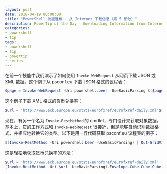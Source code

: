 ```yaml
---
layout: post
date: 2018-04-19 00:00:00
title: "PowerShell 技能连载 - 从 Internet 下载信息（第 5 部分）"
description: PowerTip of the Day - Downloading Information from Internet (Part 5)
categories:
- powershell
- tip
tags:
- powershell
- tip
- powertip
- series
---
```

在前一个技能中我们演示了如何使用 `Invoke-WebRequest` 从网页下载 JSON 或 XML 数据。这个例子从 psconf.eu 下载 JSON 格式的议程表：

```powershell
$page = Invoke-WebRequest -Uri powershell.beer -UseBasicParsing $($page.Content | ConvertFrom-Json) | Out-GridView
```

这个例子下载 XML 格式的货币兑换率：

```powershell
$url = 'http://www.ecb.europa.eu/stats/eurofxref/eurofxref-daily.xml'$result = Invoke-WebRequest -Uri $url -UseBasicParsing$xml = [xml]$result.Content$xml.Envelope.Cube.Cube.Cube 
```

现在，有另一个名为 `Invoke-RestMethod` 的 cmdlet，专门设计来获取对象数据。基本上，它的工作方式和 `Invoke-WebRequest` 很接近，但是能够自动识别数据格式，并相应地转换它的类型。以下是用一行代码获取 psconf.eu 议程表的例子：

```powershell
$(Invoke-RestMethod -Uri powershell.beer -UseBasicParsing) | Out-GridView
```

这是轻松地获取货币兑换率的方法：

```powershell
$url = 'http://www.ecb.europa.eu/stats/eurofxref/eurofxref-daily.xml'
(Invoke-RestMethod -Uri $url -UseBasicParsing).Envelope.Cube.Cube.Cube
```

<!--本文国际来源：[Downloading Information from Internet (Part 5)](http://community.idera.com/powershell/powertips/b/tips/posts/downloading-information-from-internet-part-5)-->
